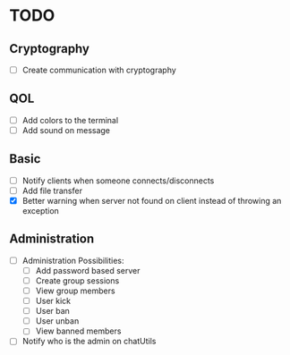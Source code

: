 # TODO

## Cryptography

- [ ] Create communication with cryptography

## QOL

- [ ] Add colors to the terminal
- [ ] Add sound on message

## Basic

- [ ] Notify clients when someone connects/disconnects
- [ ] Add file transfer
- [X] Better warning when server not found on client instead of throwing an exception

## Administration

- [ ] Administration Possibilities:
    - [ ] Add password based server
    - [ ] Create group sessions
    - [ ] View group members
    - [ ] User kick
    - [ ] User ban
    - [ ] User unban
    - [ ] View banned members
- [ ] Notify who is the admin on chatUtils